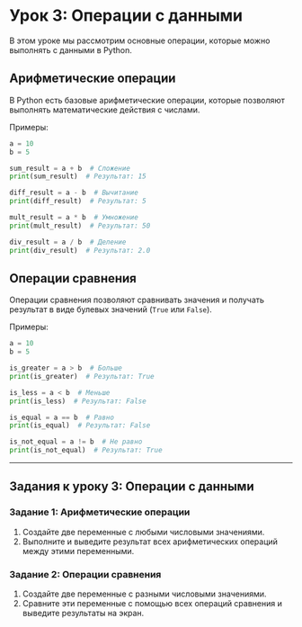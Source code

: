 # Урок 3: Операции с данными

В этом уроке мы рассмотрим основные операции, которые можно выполнять с данными в Python.

## Арифметические операции

В Python есть базовые арифметические операции, которые позволяют выполнять математические действия с числами.

Примеры:
```python
a = 10
b = 5

sum_result = a + b  # Сложение
print(sum_result)  # Результат: 15

diff_result = a - b  # Вычитание
print(diff_result)  # Результат: 5

mult_result = a * b  # Умножение
print(mult_result)  # Результат: 50

div_result = a / b  # Деление
print(div_result)  # Результат: 2.0
```

## Операции сравнения

Операции сравнения позволяют сравнивать значения и получать результат в виде булевых значений (`True` или `False`).

Примеры:
```python
a = 10
b = 5

is_greater = a > b  # Больше
print(is_greater)  # Результат: True

is_less = a < b  # Меньше
print(is_less)  # Результат: False

is_equal = a == b  # Равно
print(is_equal)  # Результат: False

is_not_equal = a != b  # Не равно
print(is_not_equal)  # Результат: True
```

---

## Задания к уроку 3: Операции с данными

### Задание 1: Арифметические операции

1. Создайте две переменные с любыми числовыми значениями.
2. Выполните и выведите результат всех арифметических операций между этими переменными.

### Задание 2: Операции сравнения

1. Создайте две переменные с разными числовыми значениями.
2. Сравните эти переменные с помощью всех операций сравнения и выведите результаты на экран.
